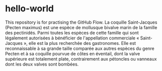 # hello-world
This repository is for practising the GitHub Flow.
La coquille Saint-Jacques (Pecten maximus) est une espèce de mollusque bivalve marin de la famille des pectinidés. Parmi toutes les espèces de cette famille qui sont légalement autorisées à bénéficier de l'appellation commerciale « Saint-Jacques », elle est la plus recherchée des gastronomes. Elle est reconnaissable à sa grande taille comparée aux autres espèces du genre Pecten et à sa coquille pourvue de côtes en éventail, dont la valve supérieure est totalement plate, contrairement aux pétoncles ou vanneaux dont les deux valves sont bombées.
